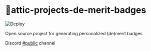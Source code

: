 # 🍍attic-projects-de-merit-badges
[![Deploy](https://github.com/attic-projects/attic-projects-de-merit-badges/actions/workflows/deploy.yml/badge.svg)](https://github.com/attic-projects/attic-projects-de-merit-badges/actions/workflows/deploy.yml)

Open source project for generating personalized (de)merit badges

Discord [#public](https://discord.gg/bgDYpUZRZt) channel

